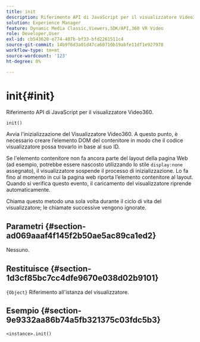 ```yaml
---
title: init
description: Riferimento API di JavaScript per il visualizzatore Video360.
solution: Experience Manager
feature: Dynamic Media Classic,Viewers,SDK/API,360 VR Video
role: Developer,User
exl-id: cb543620-e774-407b-bf33-bfd2261511c4
source-git-commit: 14b9f6d3a01d47ca60710b19abfe11df1e927978
workflow-type: tm+mt
source-wordcount: '123'
ht-degree: 0%

---
```


# init{#init}

Riferimento API di JavaScript per il visualizzatore Video360.

`init()`

Avvia l&#39;inizializzazione del Visualizzatore Video360. A questo punto, è necessario creare l’elemento DOM del contenitore in modo che il codice visualizzatore possa trovarlo in base al suo ID.

Se l&#39;elemento contenitore non fa ancora parte del layout della pagina Web (ad esempio, potrebbe essere nascosto utilizzando lo stile `display:none` assegnato), il visualizzatore sospende il processo di inizializzazione. Lo fa fino al momento in cui la pagina web riporta l’elemento contenitore al layout. Quando si verifica questo evento, il caricamento del visualizzatore riprende automaticamente.

Chiama questo metodo una sola volta durante il ciclo di vita del visualizzatore; le chiamate successive vengono ignorate.

## Parametri {#section-ad069aaaf4f145f2b50ae5ac89ca1ed2}

Nessuno.

## Restituisce {#section-1d3cf85bc7cc4dfe9670e038d02b9101}

`{Object}` Riferimento all&#39;istanza del visualizzatore.

## Esempio {#section-9e9332aa86b74a5fb321375c03fdc5b3}

```
<instance>.init()
```
